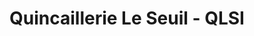 ---
title: "Quincaillerie Le Seuil - QLSI"
url: /drummondville/quincaillerie-le-seuil-qlsi/
shop: hardware
---